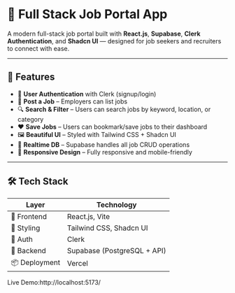 # 💼 Full Stack Job Portal App

A modern full-stack job portal built with **React.js**, **Supabase**, **Clerk Authentication**, and **Shadcn UI** — designed for job seekers and recruiters to connect with ease.



---

## 🌟 Features

- 👤 **User Authentication** with Clerk (signup/login)
- 📝 **Post a Job** – Employers can list jobs
- 🔍 **Search & Filter** – Users can search jobs by keyword, location, or category
- ❤️ **Save Jobs** – Users can bookmark/save jobs to their dashboard
- 🖼️ **Beautiful UI** – Styled with Tailwind CSS + Shadcn UI
- 🔁 **Realtime DB** – Supabase handles all job CRUD operations
- 📱 **Responsive Design** – Fully responsive and mobile-friendly

---

## 🛠️ Tech Stack

| Layer       | Technology                |
|-------------|---------------------------|
| 🚀 Frontend | React.js, Vite            |
| 🎨 Styling  | Tailwind CSS, Shadcn UI   |
| 🔐 Auth     | Clerk                     |
| 💾 Backend  | Supabase (PostgreSQL + API) |
| 📦 Deployment | Vercel                  |

Live Demo:http://localhost:5173/
